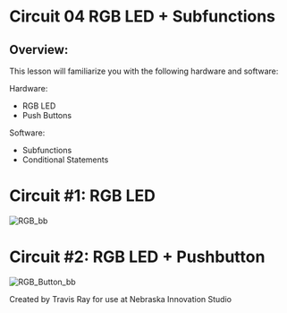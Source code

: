 # Circuit 04  RGB LED + Subfunctions

## Overview:
This lesson will familiarize you with the following hardware and software: 

Hardware:
- RGB LED
- Push Buttons


Software:
- Subfunctions 
- Conditional Statements

 

# Circuit #1: RGB LED
![RGB_bb](https://github.com/TravisRay33/Arduino-Intro-to-Coding/assets/140020128/88ed050e-5203-4872-81be-2e6fa787f467)

# Circuit #2: RGB LED + Pushbutton
![RGB_Button_bb](https://github.com/TravisRay33/Arduino-Intro-to-Coding/assets/140020128/f590128d-e53f-4770-8151-664c8db9b6cc)


Created by Travis Ray for use at Nebraska Innovation Studio
